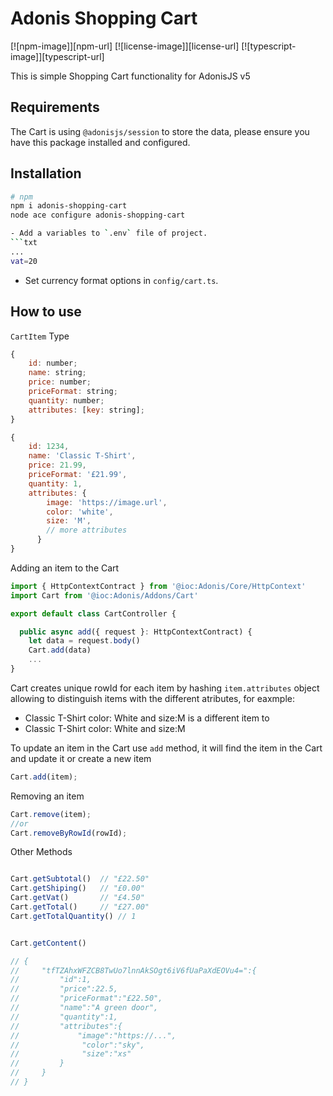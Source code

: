 # Adonis Shopping Cart

[![npm-image]][npm-url] [![license-image]][license-url] [![typescript-image]][typescript-url]

This is simple Shopping Cart functionality for AdonisJS v5

## Requirements

The Cart is using `@adonisjs/session` to store the data, please ensure you have this package installed and configured.

## Installation

````bash
# npm
npm i adonis-shopping-cart
node ace configure adonis-shopping-cart

- Add a variables to `.env` file of project.
```txt
...
vat=20
````

- Set currency format options in `config/cart.ts`.

## How to use

`CartItem` Type

```js
{
    id: number;
    name: string;
    price: number;
    priceFormat: string;
    quantity: number;
    attributes: [key: string];
}

{
    id: 1234,
    name: 'Classic T-Shirt',
    price: 21.99,
    priceFormat: '£21.99',
    quantity: 1,
    attributes: {
        image: 'https://image.url',
        color: 'white',
        size: 'M',
        // more attributes
      }
}
```

Adding an item to the Cart

```js
import { HttpContextContract } from '@ioc:Adonis/Core/HttpContext'
import Cart from '@ioc:Adonis/Addons/Cart'

export default class CartController {

  public async add({ request }: HttpContextContract) {
    let data = request.body()
    Cart.add(data)
    ...
}
```

Cart creates unique rowId for each item by hashing `item.attributes` object allowing to distinguish items with the different atributes, for eaxmple:

- Classic T-Shirt color: White and size:M
  is a different item to
- Classic T-Shirt color: White and size:M

To update an item in the Cart use `add` method, it will find the item in the Cart and update it or create a new item

```js
Cart.add(item);
```

Removing an item

```js
Cart.remove(item);
//or
Cart.removeByRowId(rowId);
```

Other Methods

```js

Cart.getSubtotal()  // "£22.50"
Cart.getShiping()   // "£0.00"
Cart.getVat()       // "£4.50"
Cart.getTotal()     // "£27.00"
Cart.getTotalQuantity() // 1


Cart.getContent()

// {
//     "tfTZAhxWFZCB8TwUo7lnnAkSOgt6iV6fUaPaXdEOVu4=":{
//         "id":1,
//         "price":22.5,
//         "priceFormat":"£22.50",
//         "name":"A green door",
//         "quantity":1,
//         "attributes":{
//             "image":"https://...",
//              "color":"sky",
//              "size":"xs"
//         }
//     }
// }

```
